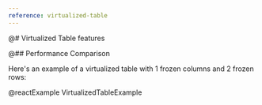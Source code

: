 ```yaml
---
reference: virtualized-table
---
```


@# Virtualized Table features

@## Performance Comparison

Here's an example of a virtualized table with 1 frozen columns and 2 frozen rows:

@reactExample VirtualizedTableExample
